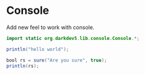 # Console
Add new feel to work with console.

```java
import static org.darkdev5.lib.console.Console.*;

println("hello world");

bool rs = sure("Are you sure", true);
println(rs);
```
